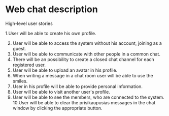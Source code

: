 # Web chat description
High-level user stories

1.User will be able to create his own profile.

2. User will be able to access the system without his account, joining as a guest.
3. User will be able to communicate with other people in a common chat.
4. There will be an possibility to create a closed chat channel for each registered user.
5. User will be able to upload an avatar in his profile.
6. When writing a message in a chat room user will be able to use the smiles.
7. User in his profile will be able to provide personal information.
8. User will be able to visit another user's profile.
9. User will be able to see the members, who are connected to the system.
10.User will be able to clear the prisikaupusias messages in the chat window by clicking the appropriate button.
